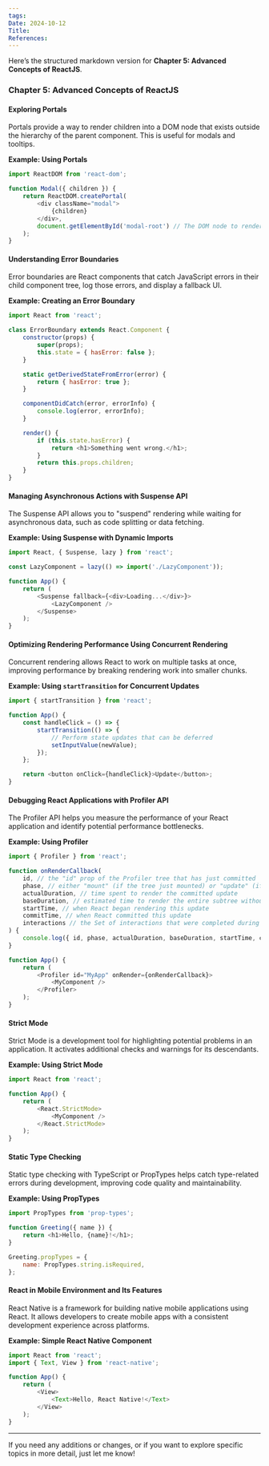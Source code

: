 ```yaml
---
tags: 
Date: 2024-10-12
Title: 
References:
---
```

Here’s the structured markdown version for **Chapter 5: Advanced Concepts of ReactJS**.

### Chapter 5: Advanced Concepts of ReactJS

#### Exploring Portals
Portals provide a way to render children into a DOM node that exists outside the hierarchy of the parent component. This is useful for modals and tooltips.

**Example: Using Portals**
```javascript
import ReactDOM from 'react-dom';

function Modal({ children }) {
    return ReactDOM.createPortal(
        <div className="modal">
            {children}
        </div>,
        document.getElementById('modal-root') // The DOM node to render the modal
    );
}
```

#### Understanding Error Boundaries
Error boundaries are React components that catch JavaScript errors in their child component tree, log those errors, and display a fallback UI.

**Example: Creating an Error Boundary**
```javascript
import React from 'react';

class ErrorBoundary extends React.Component {
    constructor(props) {
        super(props);
        this.state = { hasError: false };
    }

    static getDerivedStateFromError(error) {
        return { hasError: true };
    }

    componentDidCatch(error, errorInfo) {
        console.log(error, errorInfo);
    }

    render() {
        if (this.state.hasError) {
            return <h1>Something went wrong.</h1>;
        }
        return this.props.children; 
    }
}
```

#### Managing Asynchronous Actions with Suspense API
The Suspense API allows you to "suspend" rendering while waiting for asynchronous data, such as code splitting or data fetching.

**Example: Using Suspense with Dynamic Imports**
```javascript
import React, { Suspense, lazy } from 'react';

const LazyComponent = lazy(() => import('./LazyComponent'));

function App() {
    return (
        <Suspense fallback={<div>Loading...</div>}>
            <LazyComponent />
        </Suspense>
    );
}
```

#### Optimizing Rendering Performance Using Concurrent Rendering
Concurrent rendering allows React to work on multiple tasks at once, improving performance by breaking rendering work into smaller chunks.

**Example: Using `startTransition` for Concurrent Updates**
```javascript
import { startTransition } from 'react';

function App() {
    const handleClick = () => {
        startTransition(() => {
            // Perform state updates that can be deferred
            setInputValue(newValue);
        });
    };

    return <button onClick={handleClick}>Update</button>;
}
```

#### Debugging React Applications with Profiler API
The Profiler API helps you measure the performance of your React application and identify potential performance bottlenecks.

**Example: Using Profiler**
```javascript
import { Profiler } from 'react';

function onRenderCallback(
    id, // the "id" prop of the Profiler tree that has just committed
    phase, // either "mount" (if the tree just mounted) or "update" (if it re-rendered)
    actualDuration, // time spent to render the committed update
    baseDuration, // estimated time to render the entire subtree without memoization
    startTime, // when React began rendering this update
    commitTime, // when React committed this update
    interactions // the Set of interactions that were completed during this render
) {
    console.log({ id, phase, actualDuration, baseDuration, startTime, commitTime, interactions });
}

function App() {
    return (
        <Profiler id="MyApp" onRender={onRenderCallback}>
            <MyComponent />
        </Profiler>
    );
}
```

#### Strict Mode
Strict Mode is a development tool for highlighting potential problems in an application. It activates additional checks and warnings for its descendants.

**Example: Using Strict Mode**
```javascript
import React from 'react';

function App() {
    return (
        <React.StrictMode>
            <MyComponent />
        </React.StrictMode>
    );
}
```

#### Static Type Checking
Static type checking with TypeScript or PropTypes helps catch type-related errors during development, improving code quality and maintainability.

**Example: Using PropTypes**
```javascript
import PropTypes from 'prop-types';

function Greeting({ name }) {
    return <h1>Hello, {name}!</h1>;
}

Greeting.propTypes = {
    name: PropTypes.string.isRequired,
};
```

#### React in Mobile Environment and Its Features
React Native is a framework for building native mobile applications using React. It allows developers to create mobile apps with a consistent development experience across platforms.

**Example: Simple React Native Component**
```javascript
import React from 'react';
import { Text, View } from 'react-native';

function App() {
    return (
        <View>
            <Text>Hello, React Native!</Text>
        </View>
    );
}
```

---

If you need any additions or changes, or if you want to explore specific topics in more detail, just let me know!